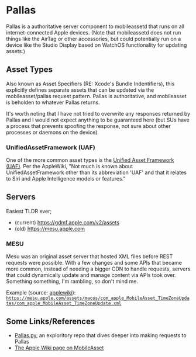 # Pallas
Pallas is a authoritative server component to mobileassetd that runs on all internet-connected Apple devices. (Note that mobileassetd does not run things like the AirTag or other accessories, but could potentially run on a device like the Studio Display based on WatchOS functionality for updating assets.)

## Asset Types
Also known as Asset Specifiers (RE: Xcode's Bundle Indentifiers), this explicitly defines separate assets that can be updated via the mobileasset/pallas request pattern. Pallas is authoritative, and mobileasset is beholden to whatever Pallas returns.

It's worth noting that I have not tried to overwrite any responses returned by Pallas and I would not expect anything to be guaranteed here (but SUs have a process that prevents spoofing the response, not sure about other processes or daemons on the device).

### UnifiedAssetFramework (UAF)
One of the more common asset types is the [Unified Asset Framework (UAF)](https://theapplewiki.com/wiki/UnifiedAssetFramework). Per the AppleWiki, "Not much is known about UnifiedAssetFramework other than its abbreviation 'UAF' and that it relates to Siri and Apple Intelligence models or features."

## Servers
Easiest TLDR ever;
- (current) https://gdmf.apple.com/v2/assets
- (old) https://mesu.apple.com

### MESU
Mesu was an original asset server that hosted XML files before REST requests were possible. With a few changes and some APIs that became more common, instead of needing a bigger CDN to handle requests, servers that could dynamically update and manage content via APIs took over. Something something, I'm rambling, so don't mind me.

Example (source: [applewiki](https://theapplewiki.com/wiki/MobileAsset#Mesu)): [`https://mesu.apple.com/assets/macos/com_apple_MobileAsset_TimeZoneUpdates/com_apple_MobileAsset_TimeZoneUpdate.xml`](https://mesu.apple.com/assets/macos/com_apple_MobileAsset_TimeZoneUpdates/com_apple_MobileAsset_TimeZoneUpdate.xml)

## Some Links/References
- [Pallas.py](https://github.com/riigess/pallas.py), an exploritory repo that dives deeper into making requests to Pallas
- [The Apple Wiki page on MobileAsset](https://theapplewiki.com/wiki/MobileAsset)